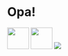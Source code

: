 # Opa!

<img src="https://cdn.jsdelivr.net/gh/devicons/devicon@latest/icons/html5/html5-original-wordmark.svg" style="width: 50px; display:inline-block;" />


<img src="https://cdn.jsdelivr.net/gh/devicons/devicon@latest/icons/css3/css3-original-wordmark.svg" style="width: 50px; display:inline-block;" />


<img src="https://cdn.jsdelivr.net/gh/devicons/devicon@latest/icons/python/python-original-wordmark.svg" style="width: 50px display: inline-block;" />

